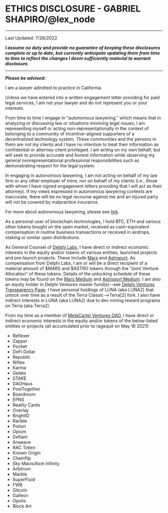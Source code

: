 # ETHICS DISCLOSURE - GABRIEL SHAPIRO/@lex_node

----
Last Updated: 7/28/2022

***I assume no duty and provide no guarantee of keeping these disclosures complete or up to date, but currently anticipate updating them from time to time to reflect the changes I deem sufficiently material to warrant disclosure.***

----

***Please be advised:***

I am a lawyer admitted to practice in California. 

Unless we have entered into a written engagement letter providing for paid legal services, I am not your lawyer and do not represent you or your interests.

From time to time I engage in "autonomous lawyering," which means that in analyzing or discussing law or situations involving legal issues, I am representing myself or acting non-representationally in the context of belonging to a community of incentive-aligned supporters of a decentralized technology system. These communities and the persons in them are not my clients and I have no intention to treat their information as confidential or attorney-client privileged. I am acting on my own behalf, but will seek to provide accurate and honest information while observing my general nonrepresentational professional responsibilities such as demonstrating respect for the legal system. 

In engaging in autonomous lawyering, I am not acting on behalf of my law firm or any other employer of mine, nor on behalf of my clients (i.e., those with whom I have signed engagement letters providing that I will act as their attorney). If my views expressed in autonomous lawyering contexts are inaccurate, there will be no legal recourse against me and an injured party will not be covered by malpractice insurance.

For more about autonomous lawyering, please see [link](https://lexnode.substack.com/p/autonomous-lawyering). 

As a personal user of blockchain technologies, I hold BTC, ETH and various other tokens bought on the open market, received as cash-equivalent compensation in routine business transactions or received in airdrops, staking or similar open distributions. 

As General Counsel of [Delphi Labs](https://delphidigital.io/labs), I have direct or indirect economic interests in the equity and/or tokens of various entities, launched projects and pre-launch projects. These include [Mars](https://twitter.com/mars_protocol) and [Astroport](https://twitter.com/astroport_fi). As compensation from Delphi Labs, I am or will be a direct recipient of a material amount of $MARS and $ASTRO tokens through the "Joint Venture Allocation" of these tokens. Details of the unlocking schedule of these tokens may be found on the [Mars Medium](https://mars-protocol.medium.com/) and [Astroport Medium](https://astroport.medium.com/). I am also an equity holder in Delphi Ventures master fund(s)--see [Delphi Ventures Transparency Page](https://delphidigital.io/transparency). I have personal holdings of LUNA (aka LUNA2) that unlock over time as a result of the Terra Classic-->Terra[2] fork. I also have indirect interests in LUNA (aka LUNA2) due to dev mining reward programs on Terra (aka Terra2). 

From my time as a member of [MetaCartel Ventures DAO](https://metacartel.xyz/), I have direct or indirect economic interests in the equity and/or tokens of the below-listed entities or projects (all accumulated prior to ragequit on May 16 2021):

* Reflexer
* Zapper
* Pocket
* DeFi Dollar
* Republic 
* Niftex
* Karma
* Gelato
* STAKE
* DAOHaus
* PoolTogether
* Boardroom
* EPNS
* Reality Cards
* Overlay
* BrightID
* Rarible
* Potion
* Opium
* Defiant
* Arweave
* RAC Token
* Known Origin
* Chainflip
* Sky Mavis/Axie Infinity
* Arbitrum
* Marble
* SuperFluid
* FWB
* Gitcoin
* Galleon
* Opolis
* Block Art
